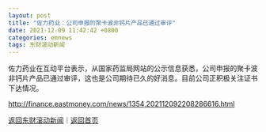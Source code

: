 ```yaml
---
layout: post
title: "佐力药业：公司申报的聚卡波非钙片产品已通过审评"
date: 2021-12-09 11:42:42 +0800
categories: emnews
tags: 东财滚动新闻
---
```


佐力药业在互动平台表示，从国家药监局网站的公示信息获悉，公司申报的聚卡波非钙片产品已通过审评，这也是公司期待已久的好消息。目前公司正积极关注证书下达情况。

<http://finance.eastmoney.com/news/1354,202112092208286616.html>

[返回东财滚动新闻](//finews.withounder.com/emnews/)｜[返回首页](//finews.withounder.com/)